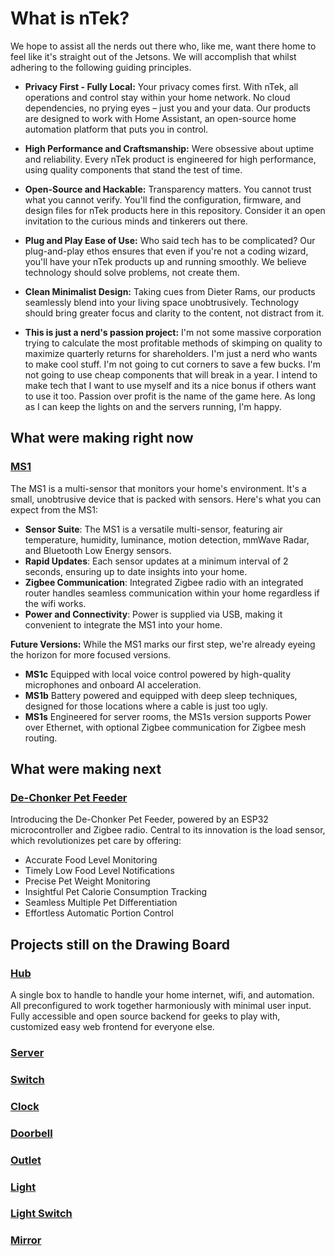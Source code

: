 # **What is nTek?** 
We hope to assist all the nerds out there who, like me, want there home to feel like it's straight out of the Jetsons. We will accomplish that whilst adhering to the following guiding principles.

- **Privacy First - Fully Local:**
Your privacy comes first. With nTek, all operations and control stay within your home network. No cloud dependencies, no prying eyes – just you and your data. Our products are designed to work with Home Assistant, an open-source home automation platform that puts you in control.

- **High Performance and Craftsmanship:**
Were obsessive about uptime and reliability. Every nTek product is engineered for high performance, using quality components that stand the test of time.

- **Open-Source and Hackable:**
Transparency matters. You cannot trust what you cannot verify. You'll find the configuration, firmware, and design files for nTek products here in this repository. Consider it an open invitation to the curious minds and tinkerers out there. 

- **Plug and Play Ease of Use:**
Who said tech has to be complicated? Our plug-and-play ethos ensures that even if you're not a coding wizard, you'll have your nTek products up and running smoothly. We believe technology should solve problems, not create them.

- **Clean Minimalist Design:**
Taking cues from Dieter Rams, our products seamlessly blend into your living space unobtrusively. Technology should bring greater focus and clarity to the content, not distract from it.

- **This is just a nerd's passion project:**
I'm not some massive corporation trying to calculate the most profitable methods of skimping on quality to maximize quarterly returns for shareholders. I'm just a nerd who wants to make cool stuff. I'm not going to cut corners to save a few bucks. I'm not going to use cheap components that will break in a year. I intend to make tech that I want to use myself and its a nice bonus if others want to use it too. Passion over profit is the name of the game here. As long as I can keep the lights on and the servers running, I'm happy.

## **What were making right now**

### **[ MS1](devices/ms1.md)**
The MS1 is a multi-sensor that monitors your home's environment. It's a small, unobtrusive device that is packed with sensors. Here's what you can expect from the MS1:

- **Sensor Suite**: The MS1 is a versatile multi-sensor, featuring air temperature, humidity, luminance, motion detection, mmWave Radar, and Bluetooth Low Energy sensors.
- **Rapid Updates**: Each sensor updates at a minimum interval of 2 seconds, ensuring up to date insights into your home.
- **Zigbee Communication**: Integrated Zigbee radio with an integrated router handles seamless communication within your home regardless if the wifi works.
- **Power and Connectivity**: Power is supplied via USB, making it convenient to integrate the MS1 into your home.

**Future Versions:**
 While the MS1 marks our first step, we're already eyeing the horizon for more focused versions. 
- **MS1c** Equipped with local voice control powered by high-quality microphones and onboard AI acceleration. 
- **MS1b** Battery powered and equipped with deep sleep techniques, designed for those locations where a cable is just too ugly.
- **MS1s** Engineered for server rooms, the MS1s version supports Power over Ethernet, with optional Zigbee communication for Zigbee mesh routing.

## **What were making next**

### **[De-Chonker Pet Feeder](devices/dechonker.md)**

Introducing the De-Chonker Pet Feeder, powered by an ESP32 microcontroller and Zigbee radio. Central to its innovation is the load sensor, which revolutionizes pet care by offering:

- Accurate Food Level Monitoring
- Timely Low Food Level Notifications
- Precise Pet Weight Monitoring
- Insightful Pet Calorie Consumption Tracking
- Seamless Multiple Pet Differentiation
- Effortless Automatic Portion Control


## Projects still on the Drawing Board

### **[Hub](devices/hub.md)** 

A single box to handle to handle your home internet, wifi, and automation. All preconfigured to work together harmoniously with minimal user input. Fully accessible and open source backend for geeks to play with, customized easy web frontend for everyone else. 

### **[Server](devices/server.md)**

### **[Switch](devices/switch.md)**

### **[Clock](devices/clock.md)**

### **[Doorbell](devices/doorbell.md)**

### **[Outlet](devices/outlet.md)**

### **[Light](devices/light.md)**

### **[Light Switch](devices/light_switch.md)**

### **[Mirror](devices/mirror.md)**